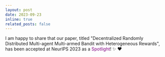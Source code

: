 ```yaml
---
layout: post
date: 2023-09-23
inline: true
related_posts: false
---
```


I am happy to share that our paper, titled "Decentralized Randomly Distributed Multi-agent Multi-armed Bandit with Heterogeneous Rewards", has been accepted at NeurIPS 2023 as a <span style='color: purple;'>Spotlight</span>! :sparkles: :heart:
